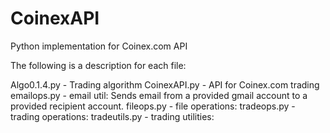 # CoinexAPI
Python implementation for Coinex.com API

The following is a description for each file:


Algo0.1.4.py   - Trading algorithm
CoinexAPI.py   - API for Coinex.com trading 
emailops.py    - email util: Sends email from a provided gmail account to a provided recipient account.
fileops.py     - file operations: 
tradeops.py    - trading operations:
tradeutils.py  - trading utilities: 
